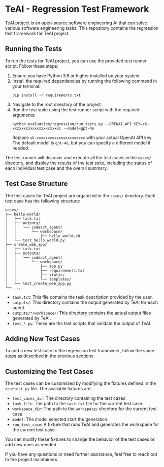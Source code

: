 # TeAI - Regression Test Framework

TeAI project is an open-source software engineering AI that can solve various software engineering tasks. This repository contains the regression test framework for TeAI project.

## Running the Tests

To run the tests for TeAI project, you can use the provided test runner script. Follow these steps:

1. Ensure you have Python 3.6 or higher installed on your system.
2. Install the required dependencies by running the following command in your terminal:
   ```
   pip install -r requirements.txt
   ```
3. Navigate to the root directory of the project.
4. Run the test suite using the test runner script with the required arguments:
   ```
   python evaluation/regression/run_tests.py --OPENAI_API_KEY=sk-xxxxxxxxxxxxxxxxxxxxxx --model=gpt-4o
   ```
   Replace `sk-xxxxxxxxxxxxxxxxxxxxxx` with your actual OpenAI API key. The default model is `gpt-4o`, but you can specify a different model if needed.

The test runner will discover and execute all the test cases in the `cases/` directory, and display the results of the test suite, including the status of each individual test case and the overall summary.

## Test Case Structure

The test cases for TeAI project are organized in the `cases/` directory. Each test case has the following structure:

```
cases/
├── hello-world/
│   ├── task.txt
│   ├── outputs/
│   │   └── codeact_agent/
│   │       └── workspace/
│   │           ├── hello_world.sh
│   └── test_hello_world.py
├── create_web_app/
│   ├── task.txt
│   ├── outputs/
│   │   └── codeact_agent/
│   │       └── workspace/
│   │           ├── app.py
│   │           ├── requirements.txt
│   │           ├── static/
│   │           └── templates/
│   └── test_create_web_app.py
└── ...
```

- `task.txt`: This file contains the task description provided by the user.
- `outputs/`: This directory contains the output generated by TeAI for each agent.
- `outputs/*/workspace/`: This directory contains the actual output files generated by TeAI.
- `test_*.py`: These are the test scripts that validate the output of TeAI.

## Adding New Test Cases

To add a new test case to the regression test framework, follow the same steps as described in the previous sections.

## Customizing the Test Cases

The test cases can be customized by modifying the fixtures defined in the `conftest.py` file. The available fixtures are:

- `test_cases_dir`: The directory containing the test cases.
- `task_file`: The path to the `task.txt` file for the current test case.
- `workspace_dir`: The path to the `workspace/` directory for the current test case.
- `model`: The model selected start the generation.
- `run_test_case`: A fixture that runs TeAI and generates the workspace for the current test case.

You can modify these fixtures to change the behavior of the test cases or add new ones as needed.

If you have any questions or need further assistance, feel free to reach out to the project maintainers.
